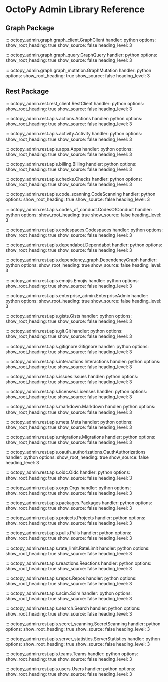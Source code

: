 # OctoPy Admin Library Reference

## Graph Package

::: octopy_admin.graph.graph_client.GraphClient
    handler: python
    options:
      show_root_heading: true
      show_source: false
      heading_level: 3

::: octopy_admin.graph.graph_query.GraphQuery
    handler: python
    options:
      show_root_heading: true
      show_source: false
      heading_level: 3

::: octopy_admin.graph.graph_mutation.GraphMutation
    handler: python
    options:
      show_root_heading: true
      show_source: false
      heading_level: 3

## Rest Package

::: octopy_admin.rest.rest_client.RestClient
    handler: python
    options:
      show_root_heading: true
      show_source: false
      heading_level: 3

::: octopy_admin.rest.apis.actions.Actions
    handler: python
    options:
      show_root_heading: true
      show_source: false
      heading_level: 3

::: octopy_admin.rest.apis.activity.Activity
    handler: python
    options:
      show_root_heading: true
      show_source: false
      heading_level: 3

::: octopy_admin.rest.apis.apps.Apps
    handler: python
    options:
      show_root_heading: true
      show_source: false
      heading_level: 3

::: octopy_admin.rest.apis.billing.Billing
    handler: python
    options:
      show_root_heading: true
      show_source: false
      heading_level: 3

::: octopy_admin.rest.apis.checks.Checks
    handler: python
    options:
      show_root_heading: true
      show_source: false
      heading_level: 3

::: octopy_admin.rest.apis.code_scanning.CodeScanning
    handler: python
    options:
      show_root_heading: true
      show_source: false
      heading_level: 3

::: octopy_admin.rest.apis.codes_of_conduct.CodesOfConduct
    handler: python
    options:
      show_root_heading: true
      show_source: false
      heading_level: 3

::: octopy_admin.rest.apis.codespaces.Codespaces
    handler: python
    options:
      show_root_heading: true
      show_source: false
      heading_level: 3

::: octopy_admin.rest.apis.dependabot.Dependabot
    handler: python
    options:
      show_root_heading: true
      show_source: false
      heading_level: 3

::: octopy_admin.rest.apis.dependency_graph.DependencyGraph
    handler: python
    options:
      show_root_heading: true
      show_source: false
      heading_level: 3

::: octopy_admin.rest.apis.emojis.Emojis
    handler: python
    options:
      show_root_heading: true
      show_source: false
      heading_level: 3

::: octopy_admin.rest.apis.enterprise_admin.EnterpriseAdmin
    handler: python
    options:
      show_root_heading: true
      show_source: false
      heading_level: 3

::: octopy_admin.rest.apis.gists.Gists
    handler: python
    options:
      show_root_heading: true
      show_source: false
      heading_level: 3

::: octopy_admin.rest.apis.git.Git
    handler: python
    options:
      show_root_heading: true
      show_source: false
      heading_level: 3

::: octopy_admin.rest.apis.gitignore.Gitignore
    handler: python
    options:
      show_root_heading: true
      show_source: false
      heading_level: 3

::: octopy_admin.rest.apis.interactions.Interactions
    handler: python
    options:
      show_root_heading: true
      show_source: false
      heading_level: 3

::: octopy_admin.rest.apis.issues.Issues
    handler: python
    options:
      show_root_heading: true
      show_source: false
      heading_level: 3

::: octopy_admin.rest.apis.licenses.Licenses
    handler: python
    options:
      show_root_heading: true
      show_source: false
      heading_level: 3

::: octopy_admin.rest.apis.markdown.Markdown
    handler: python
    options:
      show_root_heading: true
      show_source: false
      heading_level: 3

::: octopy_admin.rest.apis.meta.Meta
    handler: python
    options:
      show_root_heading: true
      show_source: false
      heading_level: 3

::: octopy_admin.rest.apis.migrations.Migrations
    handler: python
    options:
      show_root_heading: true
      show_source: false
      heading_level: 3

::: octopy_admin.rest.apis.oauth_authorizations.OauthAuthorizations
    handler: python
    options:
      show_root_heading: true
      show_source: false
      heading_level: 3

::: octopy_admin.rest.apis.oidc.Oidc
    handler: python
    options:
      show_root_heading: true
      show_source: false
      heading_level: 3

::: octopy_admin.rest.apis.orgs.Orgs
    handler: python
    options:
      show_root_heading: true
      show_source: false
      heading_level: 3

::: octopy_admin.rest.apis.packages.Packages
    handler: python
    options:
      show_root_heading: true
      show_source: false
      heading_level: 3

::: octopy_admin.rest.apis.projects.Projects
    handler: python
    options:
      show_root_heading: true
      show_source: false
      heading_level: 3

::: octopy_admin.rest.apis.pulls.Pulls
    handler: python
    options:
      show_root_heading: true
      show_source: false
      heading_level: 3

::: octopy_admin.rest.apis.rate_limit.RateLimit
    handler: python
    options:
      show_root_heading: true
      show_source: false
      heading_level: 3

::: octopy_admin.rest.apis.reactions.Reactions
    handler: python
    options:
      show_root_heading: true
      show_source: false
      heading_level: 3

::: octopy_admin.rest.apis.repos.Repos
    handler: python
    options:
      show_root_heading: true
      show_source: false
      heading_level: 3

::: octopy_admin.rest.apis.scim.Scim
    handler: python
    options:
      show_root_heading: true
      show_source: false
      heading_level: 3

::: octopy_admin.rest.apis.search.Search
    handler: python
    options:
      show_root_heading: true
      show_source: false
      heading_level: 3

::: octopy_admin.rest.apis.secret_scanning.SecretScanning
    handler: python
    options:
      show_root_heading: true
      show_source: false
      heading_level: 3

::: octopy_admin.rest.apis.server_statistics.ServerStatistics
    handler: python
    options:
      show_root_heading: true
      show_source: false
      heading_level: 3

::: octopy_admin.rest.apis.teams.Teams
    handler: python
    options:
      show_root_heading: true
      show_source: false
      heading_level: 3

::: octopy_admin.rest.apis.users.Users
    handler: python
    options:
      show_root_heading: true
      show_source: false
      heading_level: 3

